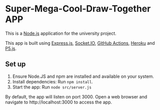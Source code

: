# Super-Mega-Cool-Draw-Together APP
This is a [Node.js](https://nodejs.org/uk/) application for the university project.

This app is built using [Express.js](http://expressjs.com), [Socket.IO](https://socket.io/), [GitHub Actions](https://github.com/features/actions), [Heroku](https://dashboard.heroku.com) and [P5.js](https://p5js.org).

## Set up
1. Ensure Node.JS and npm are installed and available on your system.
2. Install dependencies: Run ```npm install```.
3. Start the app: Run ```node src/server.js```

By default, the app will listen on port 3000. Open a web browser and navigate to http://localhost:3000 to access the app.
